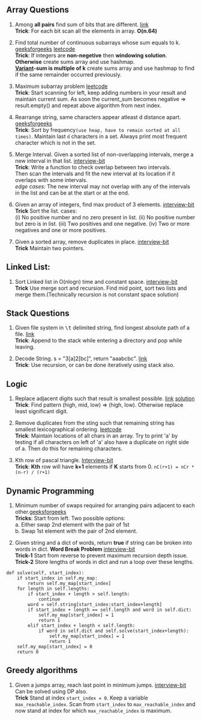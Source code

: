## Array Questions
1. Among **all pairs** find sum of bits that are different. [link](http://www.geeksforgeeks.org/sum-of-bit-differences-among-all-pairs/)  
**Trick**: For each bit scan all the elements in array. **O(n.64)**

2. Find total number of continuous subarrays whose sum equals to k. [geeksforgeeks](http://practice.geeksforgeeks.org/problems/subarray-with-given-sum/0) [leetcode](https://leetcode.com/problems/subarray-sum-equals-k/#/description)  
**Trick**: If integers are **non-negetive** then **windowing solution**.  
**Otherwise** create sums array and use hashmap.  
**[Variant](https://leetcode.com/problems/continuous-subarray-sum/#/description)-sum is multiple of k** create sums array and use hashmap to find if the same remainder occurred previously.

3. Maximum subarray problem [leetcode](https://leetcode.com/problems/maximum-subarray/#/description)  
**Trick**: Start scanning for left, keep adding numbers in your result and maintain current sum. As soon the current_sum becomes negative => result.empty() and repeat above algorithm from next index.  

4. Rearrange string, same characters appear atleast d distance apart. [geeksforgeeks](http://www.geeksforgeeks.org/rearrange-a-string-so-that-all-same-characters-become-at-least-d-distance-away/)  
**Trick**: Sort by frequency`(use heap, have to remain sorted at all times)`. Maintain last `d` characters in a set. Always print most frequent character which is not in the set.

5. Merge Interval. Given a sorted list of non-overlapping intervals, merge a new interval in that list. [interview-bit](https://www.interviewbit.com/problems/merge-intervals/)  
**Trick**: Write a function to check overlap between two intervals.  
Then scan the intervals and fit the new interval at its location if it overlaps with some intervals.  
*edge cases:* The new interval may not overlap with any of the intervals in the list and can be at the start or at the end.

6. Given an array of integers, find max product of 3 elements.  [interview-bit](https://www.interviewbit.com/problems/highest-product/)   
**Trick** Sort the list.
cases:  
(i) No positive number and no zero present in list.
(ii) No positive number but zero is in list.
(iii) Two positives and one negative.
(iv) Two or more negatives and one or more positives.

7. Given a sorted array, remove duplicates in place.   [interview-bit](https://www.interviewbit.com/problems/remove-duplicates-from-sorted-array/)  
**Trick** Maintain two pointers.

## Linked List:
1. Sort Linked list in O(nlogn) time and constant space. [interview-bit](https://www.interviewbit.com/problems/sort-list/)  
**Trick** Use merge sort and recursion. Find mid point, sort two lists and merge them.(Technically recursion is not constant space solution)

## Stack Questions
1. Given file system in <kbd>\t</kbd> delimited string, find longest absolute path of a file. [link](https://leetcode.com/problems/longest-absolute-file-path/#/description)  
**Trick**: Append to the stack while entering a directory and pop while leaving.

2. Decode String. s = "3[a]2[bc]", return "aaabcbc". [link](https://leetcode.com/problems/decode-string/#/description)  
**Trick**: Use recursion, or can be done iteratively using stack also.

## Logic
1. Replace adjacent digits such that result is smallest possible. [link](https://discuss.leetcode.com/topic/55360/replace-two-adjacent-digits-with-larger-one-to-find-the-smallest-number-that-can-be-obtained) [solution](https://github.com/x-surgical-x/leetcode/blob/master/replace-adjacent-numbers.py)  
**Trick**: Find pattern (high, mid, low) => (high, low). Otherwise replace least significant digit.

2. Remove duplicates from the sting such that remaining string has smallest lexicographical ordering. [leetcode](https://leetcode.com/problems/remove-duplicate-letters/description/)  
**Trick**: Maintain locations of all chars in an array. Try to print 'a' by testing if all characters on left of 'a' also have a duplicate on right side of a. Then do this for remaining characters.

3. Kth row of pascal triangle. [Interview-bit](https://www.interviewbit.com/problems/kth-row-of-pascals-triangle/)  
**Trick**: **Kth** row will have **k+1** elements if **K** starts from 0. `nC(r+1) = nCr * (n-r) / (r+1)`

## Dynamic Programming
1. Minimum number of swaps required for arranging pairs adjacent to each other.[geeksforgeeks](http://www.geeksforgeeks.org/minimum-number-of-swaps-required-for-arranging-pairs-adjacent-to-each-other/)  
**Tricks**: Start from left. Two possible options:  
a. Either swap 2nd element with the pair of 1st  
b. Swap 1st element with the pair of 2nd element.

2. Given string and a dict of words, return **true** if string can be broken into words in dict. **Word Break Problem** [interview-bit](https://www.interviewbit.com/problems/word-break/)  
**Trick-1** Start from reverse to prevent maximum recursion depth issue.
**Trick-2** Store lengths of words in dict and run a loop over these lengths.
```
def solve(self, start_index):
    if start_index in self.my_map:
        return self.my_map[start_index]
    for length in self.lengths:
        if start_index + length > self.length:
            continue
        word = self.string[start_index:start_index+length]
        if start_index + length == self.length and word in self.dict:
            self.my_map[start_index] = 1
            return 1
        elif start_index + length < self.length:
            if word in self.dict and self.solve(start_index+length):
                self.my_map[start_index] = 1
                return 1
    self.my_map[start_index] = 0
    return 0
```

## Greedy algorithms
1. Given a jumps array, reach last point in minimum jumps.  [interview-bit](https://www.interviewbit.com/problems/min-jumps-array/)  
Can be solved using DP also.  
**Trick** Stand at index `start_index = 0`. Keep a variable `max_reachable_index`. Scan from `start_index` to `max_reachable_index` and now stand at index for which `max_reachable_index` is maximum.

